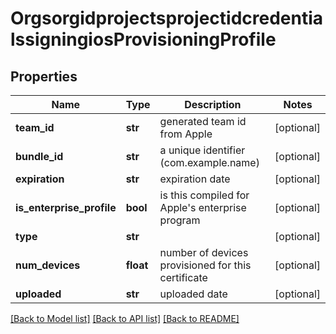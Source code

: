 # OrgsorgidprojectsprojectidcredentialssigningiosProvisioningProfile

## Properties
Name | Type | Description | Notes
------------ | ------------- | ------------- | -------------
**team_id** | **str** | generated team id from Apple | [optional] 
**bundle_id** | **str** | a unique identifier (com.example.name) | [optional] 
**expiration** | **str** | expiration date | [optional] 
**is_enterprise_profile** | **bool** | is this compiled for Apple&#39;s enterprise program | [optional] 
**type** | **str** |  | [optional] 
**num_devices** | **float** | number of devices provisioned for this certificate | [optional] 
**uploaded** | **str** | uploaded date | [optional] 

[[Back to Model list]](../README.md#documentation-for-models) [[Back to API list]](../README.md#documentation-for-api-endpoints) [[Back to README]](../README.md)


